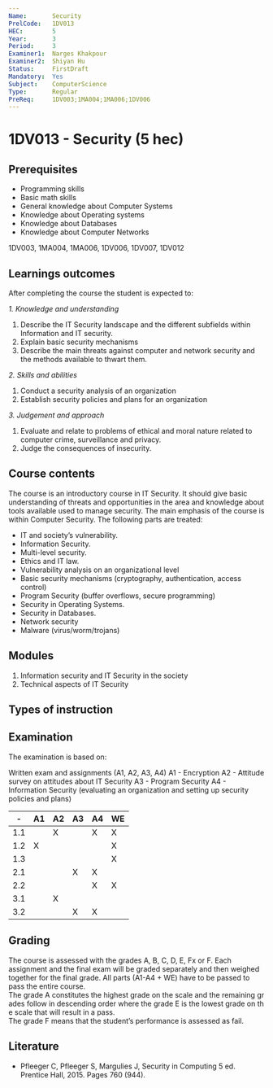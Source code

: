 ```yaml
---
Name:       Security
PrelCode:   1DV013
HEC:        5
Year:       3
Period:     3
Examiner1:  Narges Khakpour     
Examiner2:  Shiyan Hu
Status:     FirstDraft
Mandatory:  Yes
Subject:    ComputerScience
Type:       Regular
PreReq:     1DV003;1MA004;1MA006;1DV006  
---
```


# 1DV013 - Security (5 hec)

## Prerequisites

- Programming skills
- Basic math skills
- General knowledge about Computer Systems
- Knowledge about Operating systems
- Knowledge about Databases
- Knowledge about Computer Networks

1DV003, 1MA004, 1MA006, 1DV006, 1DV007, 1DV012

## Learnings outcomes

After completing the course the student is expected to:

*1. Knowledge and understanding*

1. Describe the IT Security landscape and the different subfields within Information and IT security.
1. Explain basic security mechanisms
1. Describe the main threats against computer and network security and the methods available to thwart them.

*2.	Skills and abilities*

1. Conduct a security analysis of an organization
1. Establish security policies and plans for an organization

*3.	Judgement and approach*

1. Evaluate and relate to problems of ethical and moral nature related to computer crime, surveillance and privacy.
1. Judge the consequences of insecurity.

## Course contents

The course is an introductory course in IT Security. It should give basic understanding of threats and opportunities in the area and knowledge about tools available used to manage security. The main emphasis of the course is within Computer Security.
The following parts are treated:

- IT and society’s vulnerability.
- Information Security.
- Multi-level security.
- Ethics and IT law.
- Vulnerability analysis on an organizational level
- Basic security mechanisms (cryptography, authentication, access control)
- Program Security (buffer overflows, secure programming)
- Security in Operating Systems.
- Security in Databases.
- Network security
- Malware (virus/worm/trojans)

## Modules

1. Information security and IT Security in the society
2. Technical aspects of IT Security

## Types of instruction

## Examination

The examination is based on: 

Written exam and assignments (A1, A2, A3, A4)
	A1 - Encryption
	A2 - Attitude survey on attitudes about IT Security 
	A3 - Program Security
	A4 - Information Security (evaluating an organization and setting up security policies and plans)

  
|  -   | A1  | A2  | A3  | A4  | WE  |
| ---  | --- | --- | --- | --- | --- |
| 1.1  |     |  X  |     |  X  |  X  |
| 1.2  |  X  |     |     |     |  X  |
| 1.3  |     |     |     |     |  X  |
| 2.1  |     |     |  X  |  X  |     |
| 2.2  |     |     |     |  X  |  X  |
| 3.1  |     |  X  |     |     |     |
| 3.2  |     |     |  X  |  X  |     |

## Grading

The course is assessed with the grades A, B, C, D, E, Fx or F.
Each assignment and the final exam will be graded separately and then weighed together for the final grade. All parts (A1-A4 + WE) have to be passed to pass the entire course.
The grade A constitutes the highest grade on the scale and the remaining grades follow in descending order where the grade E is the lowest grade on the scale that will result in a pass.
The grade F means that the student’s performance is assessed as fail.


## Literature

- Pfleeger C, Pfleeger S, Margulies J, Security in Computing 5 ed. Prentice Hall, 2015. Pages 760 (944).
